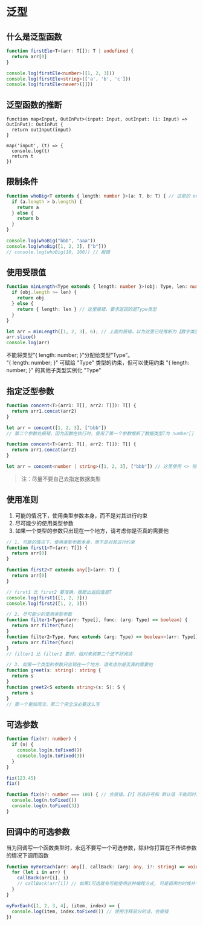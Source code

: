 # 泛型

## 什么是泛型函数
```ts
function firstEle<T>(arr: T[]): T | undefined {
  return arr[0]
}

console.log(firstEle<number>([1, 2, 3]))
console.log(firstEle<string>(['a', 'b', 'c']))
console.log(firstEle<never>([]))
```

## 泛型函数的推断
```TS
function map<Input, OutInPut>(input: Input, outInput: (i: Input) => OutInPut): OutInPut {
  return outInput(input)
}

map('input', (t) => {
  console.log(t)
  return t
})
```

## 限制条件
```ts
function whoBig<T extends { length: number }>(a: T, b: T) { // 这里的 extends 表示限制条件，而不是继承
  if (a.length > b.length) {
    return a
  } else {
    return b
  }
}

console.log(whoBig("bbb", "aaa"))
console.log(whoBig([1, 2, 3], ["b"]))
// console.log(whoBig(10, 100)) // 报错
```

## 使用受限值
```ts
function minLength<Type extends { length: number }>(obj: Type, len: number): Type {
  if (obj.length >= len) {
    return obj
  } else {
    return { length: len } // 这里报错，要求返回的是Type类型
  }
}

let arr = minLength([1, 2, 3], 6); // 上面的报错，以为这里已经推断为【数字类型的数组】了
arr.slice()
console.log(arr)
```
不能将类型“{ length: number; }”分配给类型“Type”。<br/>
"{ length: number; }" 可赋给 "Type" 类型的约束，但可以使用约束 "{ length: number; }" 的其他子类型实例化 "Type"


## 指定泛型参数
```ts
function concent<T>(arr1: T[], arr2: T[]): T[] {
  return arr1.concat(arr2)
}

let arr = concent([1, 2, 3], ["bbb"])
// 第二个参数处报错，因为函数在执行时，使用了第一个参数推断了数据类型T为 number[]
```

```ts
function concent<T>(arr1: T[], arr2: T[]): T[] {
  return arr1.concat(arr2)
}

let arr = concent<number | string>([1, 2, 3], ["bbb"]) // 这里使用 <> 指定 T 的数据类型
``` 
>注：尽量不要自己去指定数据类型



## 使用准则
1. 可能的情况下，使用类型参数本身，而不是对其进行约束
2. 尽可能少的使用类型参数
3. 如果一个类型的参数只出现在一个地方，请考虑你是否真的需要他

```ts
// 1. 可能的情况下，使用类型参数本身，而不是对其进行约束
function first1<T>(arr: T[]) {
  return arr[0]
}

function first2<T extends any[]>(arr: T) {
  return arr[0]
}

// first1 比 first2 要准确，推断出返回值是T
console.log(first1([1, 2, 3]))
console.log(first2([1, 2, 3]))

// 2. 尽可能少的使用类型参数
function filter1<Type>(arr: Type[], func: (arg: Type) => boolean) {
  return arr.filter(func)
}
function filter2<Type, Func extends (arg: Type) => boolean>(arr: Type[], func: Func) {
  return arr.filter(func)
}
// filter1 比 filter2 要好，相对来说第二个还不好阅读

// 3. 如果一个类型的参数只出现在一个地方，请考虑你是否真的需要他
function greet(s: string): string {
  return s
}
function greet2<S extends string>(s: S): S {
  return s
}
// 第一个更加简洁，第二个完全没必要这么写
```

## 可选参数
```ts
function fix(n?: number) {
  if (n) {
    console.log(n.toFixed())
    console.log(n.toFixed(3))
  }
}

fix(123.45)
fix()

function fix(n?: number === 100) { // 会报错，【?】可选符号和 默认值 不能同时出现
  console.log(n.toFixed())
  console.log(n.toFixed(3))
}
```
## 回调中的可选参数

当为回调写一个函数类型时，永远不要写一个可选参数，除非你打算在不传递参数的情况下调用函数
```ts
function myForEach(arr: any[], callBack: (arg: any, i?: string) => void) {
  for (let i in arr) {
    callBack(arr[i], i)
    // callBack(arr[i]) // 如果i可选就有可能使用这种编程方式, 可是调用的时候并不知道
  }
}

myForEach([1, 2, 3, 4], (item, index) => {
  console.log(item, index.toFixed()) // 使用注释部分的话，会报错
})
```


